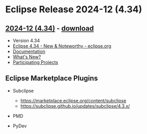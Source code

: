 
# Eclipse Release 2024-12 (4.34)



## [2024-12 (4.34)](https://help.eclipse.org/2024-12/index.jsp) - [download](https://www.eclipse.org/downloads/packages/release/2024-12/)
- Version 4.34
- [Eclipse 4.34 - New & Noteworthy - eclipse.org](https://www.eclipse.org/eclipse/news/4.34/)
- [Documentation](https://help.eclipse.org/2024-12/index.jsp)
- [What's New?](https://help.eclipse.org/2024-12/index.jsp?topic=%2Forg.eclipse.platform.doc.user%2FwhatsNew%2Fplatform_whatsnew.html&cp%3D0_6)
- [Participating Projects](https://projects.eclipse.org/releases/2024-12)


## Eclipse Marketplace Plugins

- Subclipse
  + https://marketplace.eclipse.org/content/subclipse
  + https://subclipse.github.io/updates/subclipse/4.3.x/

- PMD

- PyDev 

